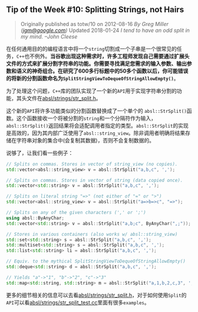 ## Tip of the Week #10: Splitting Strings, not Hairs

> Originally published as totw/10 on 2012-08-16
> *By Greg Miller (jgm@google.com)*
> Updated 2018-01-24
> *I tend to have an odd split in my mind. –John Cleese*

在任何通用目的的编程语言中将一个`string`切割成一个子串是一个很常见的任务，`C++`也不例外。**当谷歌出现这种需求时，许多工程师发现自己需要通过扩展头文件的方式来扩展分割字符串的功能。你需要寻找满足您需求的输入参数、输出参数和语义的神奇组合。在研究了600多行标题中的50多个函数以后，你可能错误的将新的分割函数命名为`SplitStringViewToDequeOfStringAllowEmpty()`**。

为了处理这个问题，`C++`库的团队实现了一个新的`API`用于实现字符串分割的功能，其头文件在[absl/strings/str_split.h](https://github.com/abseil/abseil-cpp/blob/master/absl/strings/str_split.h)。

这个新的`API`将许多功能类似的分割函数替换成了一个单个的 `absl::StrSplit()`函数。这个函数接收一个将被分割的`string`和一个分隔符作为输入，`absl::StrSplit()`返回结果将会适配调用者指定的类型。`absl::StrSplit`的实现是高效的，因为其内部广泛使用了`absl::string_view`。除非调用者明确将结果存储在字符串对象的集合中(会复制其数据)，否则不会复制数据的。

说够了，让我们看一些例子：

```c++
// Splits on commas. Stores in vector of string_view (no copies).
std::vector<absl::string_view> v = absl::StrSplit("a,b,c", ',');

// Splits on commas. Stores in vector of string (data copied once).
std::vector<std::string> v = absl::StrSplit("a,b,c", ',');

// Splits on literal string "=>" (not either of "=" or ">")
std::vector<absl::string_view> v = absl::StrSplit("a=>b=>c", "=>");

// Splits on any of the given characters (',' or ';')
using absl::ByAnyChar;
std::vector<std::string> v = absl::StrSplit("a,b;c", ByAnyChar(",;"));

// Stores in various containers (also works w/ absl::string_view)
std::set<std::string> s = absl::StrSplit("a,b,c", ',');
std::multiset<std::string> s = absl::StrSplit("a,b,c", ',');
std::list<std::string> li = absl::StrSplit("a,b,c", ',');

// Equiv. to the mythical SplitStringViewToDequeOfStringAllowEmpty()
std::deque<std::string> d = absl::StrSplit("a,b,c", ',');

// Yields "a"->"1", "b"->"2", "c"->"3"
std::map<std::string, std::string> m = absl::StrSplit("a,1,b,2,c,3", ',');
```

更多的细节相关的信息可以去看[absl/strings/str_split.h](https://github.com/abseil/abseil-cpp/blob/master/absl/strings/str_split.h)，对于如何使用`Split`的`API`可以看[absl/strings/str_split_test.cc](https://github.com/abseil/abseil-cpp/blob/master/absl/strings/str_split_test.cc)里面有很多`examples`。